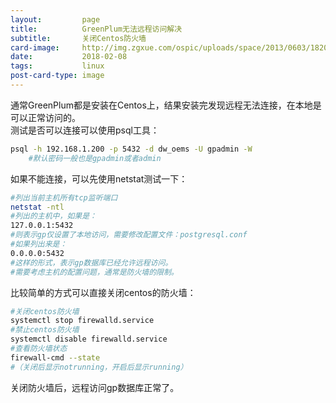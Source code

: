 ```yaml
---
layout:         page
title:          GreenPlum无法远程访问解决
subtitle:       关闭Centos防火墙
card-image:     http://img.zgxue.com/ospic/uploads/space/2013/0603/182019_jOyF_141159.png
date:           2018-02-08
tags:           linux
post-card-type: image
---
```

通常GreenPlum都是安装在Centos上，结果安装完发现远程无法连接，在本地是可以正常访问的。  
测试是否可以连接可以使用psql工具：  
```bash
psql -h 192.168.1.200 -p 5432 -d dw_oems -U gpadmin -W   
	#默认密码一般也是gpadmin或者admin
```
如果不能连接，可以先使用netstat测试一下：   
```bash
#列出当前主机所有tcp监听端口
netstat -ntl
#列出的主机中，如果是：
127.0.0.1:5432 	
#则表示gp仅设置了本地访问，需要修改配置文件：postgresql.conf
#如果列出来是：
0.0.0.0:5432
#这样的形式，表示gp数据库已经允许远程访问。
#需要考虑主机的配置问题，通常是防火墙的限制。
```
比较简单的方式可以直接关闭centos的防火墙：  
```bash
#关闭centos防火墙
systemctl stop firewalld.service
#禁止centos防火墙
systemctl disable firewalld.service
#查看防火墙状态
firewall-cmd --state 
#（关闭后显示notrunning，开启后显示running）
```
关闭防火墙后，远程访问gp数据库正常了。  
